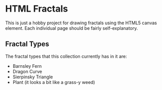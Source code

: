 HTML Fractals
=============

This is just a hobby project for drawing fractals using the HTML5 canvas
element. Each individual page should be fairly self-explanatory.

Fractal Types
-------------

The fractal types that this collection currently has in it are:

- Barnsley Fern
- Dragon Curve
- Sierpinsky Triangle
- Plant (it looks a bit like a grass-y weed)
